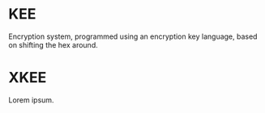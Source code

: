 # KEE
Encryption system, programmed using an encryption key language, based on shifting the hex around.

# XKEE
Lorem ipsum.
